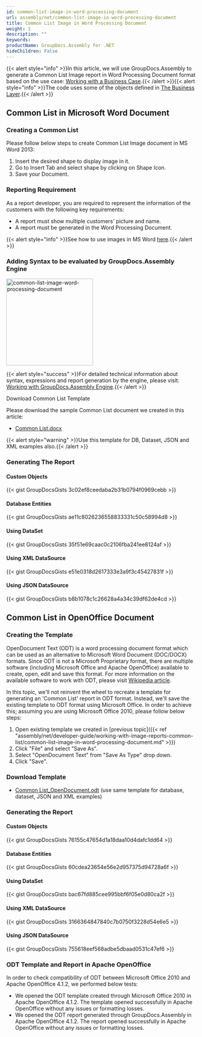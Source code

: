 ```yaml
---
id: common-list-image-in-word-processing-document
url: assembly/net/common-list-image-in-word-processing-document
title: Common List Image in Word Processing Document
weight: 1
description: ""
keywords: 
productName: GroupDocs.Assembly for .NET
hideChildren: False
---
```

{{< alert style="info" >}}In this article, we will use GroupDocs.Assembly to generate a Common List Image report in Word Processing Document format based on the use case: [Working with a Business Case](https://docs.groupdocs.com/assembly/net/working-with-a-business-case/).{{< /alert >}}{{< alert style="info" >}}The code uses some of the objects defined in [The Business Layer](https://docs.groupdocs.com/assembly/net/the-business-layer/).{{< /alert >}}

## Common List in Microsoft Word Document

### Creating a Common List

Please follow below steps to create Common List Image document in MS Word 2013:

1.  Insert the desired shape to display image in it.
2.  Go to Insert Tab and select shape by clicking on Shape Icon.
3.  Save your Document.

### Reporting Requirement

As a report developer, you are required to represent the information of the customers with the following key requirements:

*   A report must show multiple customers' picture and name.
*   A report must be generated in the Word Processing Document.  
      
  

{{< alert style="info" >}}See how to use images in MS Word [here](https://www.youtube.com/watch?v=jIX01CSvo8Q&index=9&list=PL25CTxMCj5vOzsaE9Rwjwd4-OwvdaWmJ8).{{< /alert >}}

### Adding Syntax to be evaluated by GroupDocs.Assembly Engine

<img src="/assembly/net/images/common-list-image-word-processing-document.png" alt="common-list-image-word-processing-document" style="width:230px"/>

{{< alert style="success" >}}For detailed technical information about syntax, expressions and report generation by the engine, please visit: [Working with GroupDocs.Assembly Engine](https://docs.groupdocs.com/assembly/net/working-with-groupdocs-assembly-engine/).{{< /alert >}}

Download Common List Template

Please download the sample Common List document we created in this article:

*   [Common List.docx](https://github.com/groupdocsassembly/GroupDocs_Assembly_NET/blob/master/Examples/Data/Source/Word%20Templates/Common%20List.docx?raw=true)  
      

{{< alert style="warning" >}}Use this template for DB, Dataset, JSON and XML examples also.{{< /alert >}}

### Generating The Report

#### Custom Objects

{{< gist GroupDocsGists 3c02ef8ceedaba2b31b0794f0969cebb >}}



#### Database Entities

{{< gist GroupDocsGists ae11c8026236558833331c50c58994d8 >}}



#### Using DataSet

{{< gist GroupDocsGists 35f51e69caac0c2106fba241ee8124af >}}



#### Using XML DataSource

{{< gist GroupDocsGists e51e0318d2617333e3a9f3c45427831f >}}



#### Using JSON DataSource

{{< gist GroupDocsGists b8b1078c1c26628a4a34c39df62de4cd >}}



## Common List in OpenOffice Document

### Creating the Template

OpenDocument Text (ODT) is a word processing document format which can be used as an alternative to Microsoft Word Document (DOC/DOCX) formats. Since ODT is not a Microsoft Proprietary format, there are multiple software (including Microsoft Office and Apache OpenOffice) available to create, open, edit and save this format. For more information on the available software to work with ODT, please visit [Wikipedia article](https://en.wikipedia.org/wiki/OpenDocument#Software).

In this topic, we'll not reinvent the wheel to recreate a template for generating an 'Common List' report in ODT format. Instead, we'll save the existing template to ODT format using Microsoft Office. In order to achieve this; assuming you are using Microsoft Office 2010, please follow below steps:

1.  Open existing template we created in [previous topic]({{< ref "assembly/net/developer-guide/working-with-image-reports-common-list/common-list-image-in-word-processing-document.md" >}})
2.  Click "File" and select "Save As".
3.  Select "OpenDocument Text" from "Save As Type" drop down.
4.  Click "Save".

### Download Template

*   [Common List\_OpenDocument.odt](https://github.com/groupdocsassembly/GroupDocs_Assembly_NET/blob/master/Examples/Data/Source/Word%20Templates/Common%20List_OpenDocument.odt?raw=true) (use same template for database, dataset, JSON and XML examples)

### Generating the Report

#### Custom Objects

{{< gist GroupDocsGists 76155c47654d1a18daa10d4dafc1dd64 >}}



#### Database Entities

{{< gist GroupDocsGists 60cdea23654e56e2d957375d94728a6f >}}



#### Using DataSet

{{< gist GroupDocsGists bac67fd885cee995bbf6f05e0d80ca2f >}}



#### Using XML DataSource

{{< gist GroupDocsGists 3166364847840c7b0750f3228d54e6e5 >}}



#### Using JSON DataSource

{{< gist GroupDocsGists 755618eef568adbe5dbaad0531c47ef6 >}}



### ODT Template and Report in Apache OpenOffice

In order to check compatibility of ODT between Microsoft Office 2010 and Apache OpenOffice 4.1.2, we performed below tests:

*   We opened the ODT template created through Microsoft Office 2010 in Apache OpenOffice 4.1.2. The template opened successfully in Apache OpenOffice without any issues or formatting losses.
*   We opened the ODT report generated through GroupDocs.Assembly in Apache OpenOffice 4.1.2. The report opened successfully in Apache OpenOffice without any issues or formatting losses.
